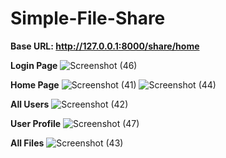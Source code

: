 # Simple-File-Share

**Base URL: http://127.0.0.1:8000/share/home**

**Login Page**
![Screenshot (46)](https://github.com/Giridhar57/Simple-File-Share/assets/80587128/0d7c7caf-c415-4415-86f2-cad7c529ec81)

**Home Page**
![Screenshot (41)](https://github.com/Giridhar57/Simple-File-Share/assets/80587128/110f518a-3b38-43a8-9cc5-746db0fc6468)
![Screenshot (44)](https://github.com/Giridhar57/Simple-File-Share/assets/80587128/6f92a664-cf8b-40a0-a483-17b9eb4947de)

**All Users**
![Screenshot (42)](https://github.com/Giridhar57/Simple-File-Share/assets/80587128/42da5e5c-41ff-41d1-8fb3-592c1db95eec)

**User Profile**
![Screenshot (47)](https://github.com/Giridhar57/Simple-File-Share/assets/80587128/5ca4c4c7-e124-4dcc-ae26-782f2cc3bf74)

**All Files**
![Screenshot (43)](https://github.com/Giridhar57/Simple-File-Share/assets/80587128/75abefd7-b821-4be2-bc3c-42c2e49f3caa)
